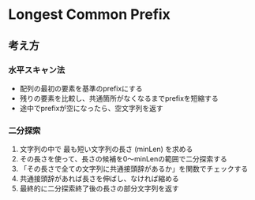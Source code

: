 # Longest Common Prefix

## 考え方

### 水平スキャン法

- 配列の最初の要素を基準のprefixにする
- 残りの要素を比較し、共通箇所がなくなるまでprefixを短縮する
- 途中でprefixが空になったら、空文字列を返す

### 二分探索

1. 文字列の中で 最も短い文字列の長さ (minLen) を求める
2. その長さを使って、長さの候補を0〜minLenの範囲で二分探索する
3. 「その長さで全ての文字列に共通接頭辞があるか」を関数でチェックする
4. 共通接頭辞があれば長さを伸ばし、なければ縮める
5. 最終的に二分探索終了後の長さの部分文字列を返す
